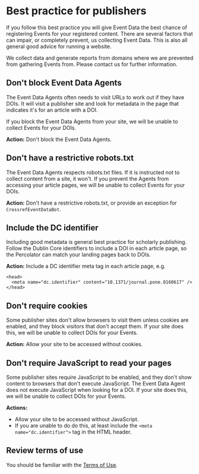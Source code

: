 # Best practice for publishers

If you follow this best practice you will give Event Data the best chance of registering Events for your registered content. There are several factors that can impair, or completely prevent, us collecting Event Data. This is also all general good advice for running a website.

We collect data and generate reports from domains where we are prevented from gathering Events from. Please contact us for further information.

## Don't block Event Data Agents

The Event Data Agents often needs to visit URLs to work out if they have DOIs. It will visit a publisher site and look for metadata in the page that indicates it's for an article with a DOI. 

If you block the Event Data Agents from your site, we will be unable to collect Events for your DOIs.

**Action:** Don't block the Event Data Agents.

## Don't have a restrictive robots.txt

The Event Data Agents respects robots.txt files. If it is instructed not to collect content from a site, it won't. If you prevent the Agents from accessing your article pages, we will be unable to collect Events for your DOIs.

**Action:** Don't have a restrictive robots.txt, or provide an exception for `CrossrefEventDataBot`.

## Include the DC identifier

Including good metadata is general best practice for scholarly publishing. Follow the Dublin Core identifiers to include a DOI in each article page, so the Percolator can match your landing pages back to DOIs. 

**Action:** Include a DC identifier meta tag in each article page, e.g. 

    <head>
      <meta name="dc.identifier" content="10.1371/journal.pone.0160617" />
    </head>


## Don't require cookies

Some publisher sites don't allow browsers to visit them unless cookies are enabled, and they block visitors that don't accept them. If your site does this, we will be unable to collect DOIs for your Events.

**Action:** Allow your site to be accessed without cookies.

## Don't require JavaScript to read your pages

Some publisher sites require JavaScript to be enabled, and they don't show content to browsers that don't execute JavaScript. The Event Data Agent does not execute JavaScript when looking for a DOI. If your site does this, we will be unable to collect DOIs for your Events.

**Actions:**

- Allow your site to be accessed without JavaScript.
- If you are unable to do do this, at least include the `<meta name="dc.identifier">` tag in the HTML header.

## Review terms of use

You should be familiar with the [Terms of Use](https://www.crossref.org/services/event-data/terms/).
